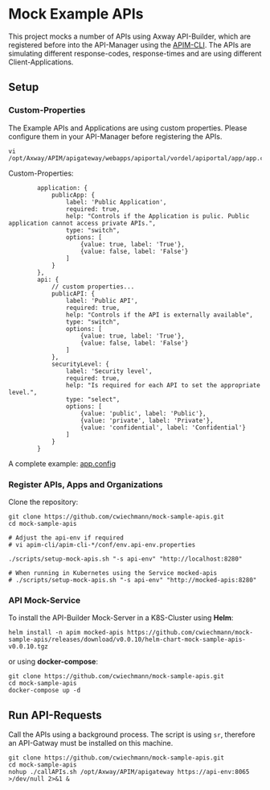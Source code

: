 # Mock Example APIs

This project mocks a number of APIs using Axway API-Builder, which are registered before into the API-Manager using the [APIM-CLI](https://github.com/Axway-API-Management-Plus/apim-cli). The APIs are simulating different response-codes, response-times and are using different Client-Applications.   

## Setup

### Custom-Properties

The Example APIs and Applications are using custom properties. Please configure them in your API-Manager before registering the APIs.

```
vi /opt/Axway/APIM/apigateway/webapps/apiportal/vordel/apiportal/app/app.config
```

Custom-Properties:
```
        application: {
            publicApp: {
                label: 'Public Application',
                required: true,
                help: "Controls if the Application is pulic. Public application cannot access private APIs.",
                type: "switch",
                options: [
                    {value: true, label: 'True'},
                    {value: false, label: 'False'}
                ]
            }
        },
        api: {
            // custom properties...
            publicAPI: {
                label: 'Public API',
                required: true,
                help: "Controls if the API is externally available",
                type: "switch",
                options: [
                    {value: true, label: 'True'},
                    {value: false, label: 'False'}
                ]
            },
            securityLevel: {
                label: 'Security level',
                required: true,
                help: "Is required for each API to set the appropriate level.",
                type: "select",
                options: [
                    {value: 'public', label: 'Public'},
                    {value: 'private', label: 'Private'},
                    {value: 'confidential', label: 'Confidential'}
                ]
            }
        }
```

A complete example: [app.config](https://github.com/cwiechmann/axway-api-management-automated/blob/main/gateway-config/apigateway/merge-dir/apigateway/webapps/apiportal/vordel/apiportal/app/app.config)

### Register APIs, Apps and Organizations

Clone the repository: 
```
git clone https://github.com/cwiechmann/mock-sample-apis.git
cd mock-sample-apis

# Adjust the api-env if required
# vi apim-cli/apim-cli-*/conf/env.api-env.properties

./scripts/setup-mock-apis.sh "-s api-env" "http://localhost:8280"

# When running in Kubernetes using the Service mocked-apis
# ./scripts/setup-mock-apis.sh "-s api-env" "http://mocked-apis:8280"
```

### API Mock-Service

To install the API-Builder Mock-Server in a K8S-Cluster using __Helm__:

```
helm install -n apim mocked-apis https://github.com/cwiechmann/mock-sample-apis/releases/download/v0.0.10/helm-chart-mock-sample-apis-v0.0.10.tgz
```

or using __docker-compose__:

```
git clone https://github.com/cwiechmann/mock-sample-apis.git
cd mock-sample-apis
docker-compose up -d
```

## Run API-Requests

Call the APIs using a background process. The script is using `sr`, therefore an API-Gatway must be installed on this machine.
```
git clone https://github.com/cwiechmann/mock-sample-apis.git
cd mock-sample-apis
nohup ./callAPIs.sh /opt/Axway/APIM/apigateway https://api-env:8065 >/dev/null 2>&1 &
```
